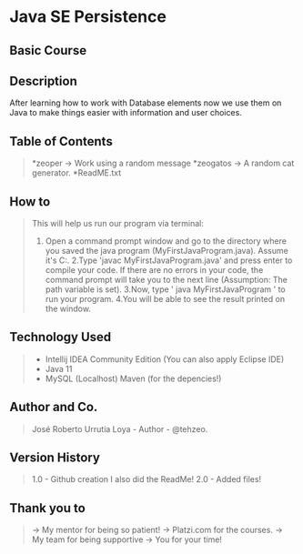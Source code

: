 # Java SE Persistence
## Basic Course

## Description
After learning how to work with Database elements now we use them on Java to make things easier with information and user choices. 

## Table of Contents
> *zeoper
>   -> Work using a random message
>  *zeogatos
>   -> A random cat generator. 
> *ReadME.txt

## How to
> This will help us run our program via terminal:
>  1. Open a command prompt window and go to the directory where you saved the java program (MyFirstJavaProgram.java). Assume it's C:\.
>  2.Type 'javac MyFirstJavaProgram.java' and press enter to compile your code. If there are no errors in your code, the command prompt will take you to the next line      (Assumption: The path variable is set).
>  3.Now, type ' java MyFirstJavaProgram ' to run your program.
>  4.You will be able to see the result printed on the window.

## Technology Used
> * Intellij IDEA Community Edition (You can also apply Eclipse IDE)
> * Java 11 
> * MySQL (Localhost)
> Maven  (for the depencies!)

## Author and Co.
> José Roberto Urrutia Loya - Author - @tehzeo.
 
## Version History
> 1.0 - Github creation I also did the ReadMe!
> 2.0 - Added files! 

## Thank you to
> -> My mentor for being so patient!
> -> Platzi.com for the courses.
> -> My team for being supportive
> -> You for your time! 
